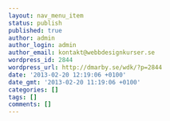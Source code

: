 ```yaml
---
layout: nav_menu_item
status: publish
published: true
author: admin
author_login: admin
author_email: kontakt@webbdesignkurser.se
wordpress_id: 2844
wordpress_url: http://dmarby.se/wdk/?p=2844
date: '2013-02-20 12:19:06 +0100'
date_gmt: '2013-02-20 11:19:06 +0100'
categories: []
tags: []
comments: []
---
```



